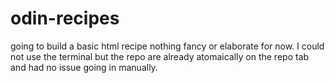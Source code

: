 # odin-recipes
going to build a basic html recipe 
nothing fancy or elaborate for now. 
I could not use the terminal but the repo are already atomaically on the repo tab and had no issue going in manually. 
